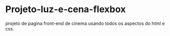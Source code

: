 # Projeto-luz-e-cena-flexbox
projeto de pagina front-end de cinema usando todos os aspectos do html e css.
